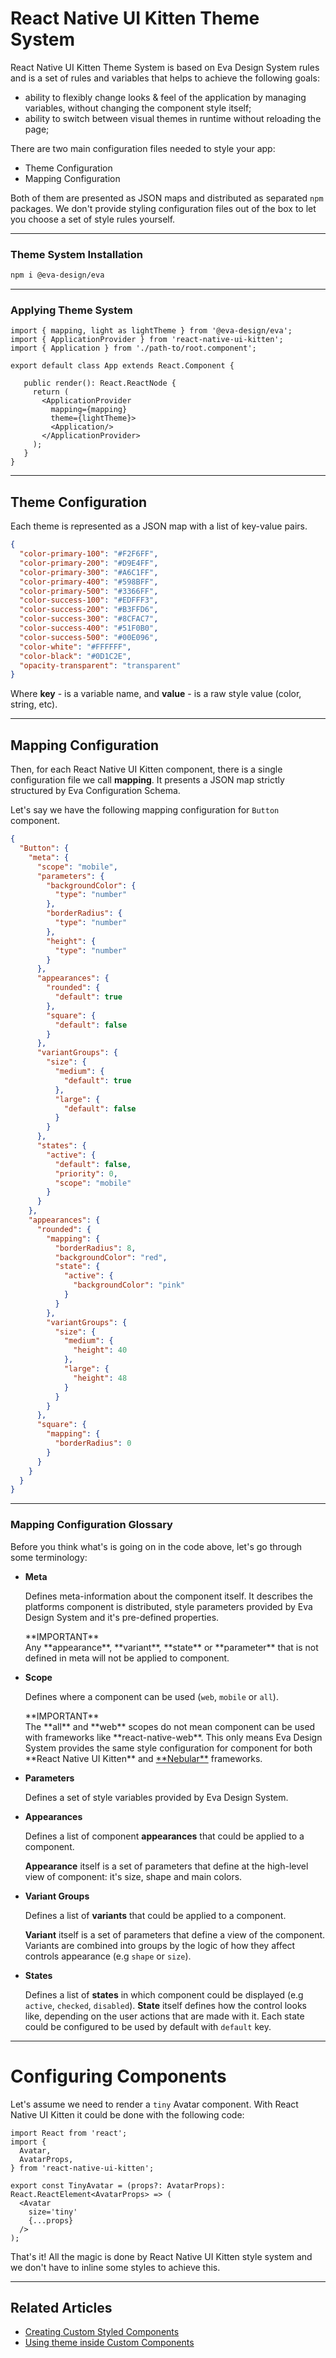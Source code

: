 # React Native UI Kitten Theme System

React Native UI Kitten Theme System is based on Eva Design System rules and is a set of rules and variables that helps to achieve the following goals:

- ability to flexibly change looks & feel of the application by managing variables, without changing the component style itself;
- ability to switch between visual themes in runtime without reloading the page;

There are two main configuration files needed to style your app:
* Theme Configuration
* Mapping Configuration

Both of them are presented as JSON maps and distributed as separated `npm` packages.
We don't provide styling configuration files out of the box to let you choose a set of style rules yourself.

<hr>

### Theme System Installation

```bash
npm i @eva-design/eva
```

<hr>

### Applying Theme System

```tsx
import { mapping, light as lightTheme } from '@eva-design/eva';
import { ApplicationProvider } from 'react-native-ui-kitten';
import { Application } from './path-to/root.component';

export default class App extends React.Component {

   public render(): React.ReactNode {
     return (
       <ApplicationProvider
         mapping={mapping}
         theme={lightTheme}>
         <Application/>
       </ApplicationProvider>
     );
   }
}
```

<hr>

## Theme Configuration

Each theme is represented as a JSON map with a list of key-value pairs.

```json
{
  "color-primary-100": "#F2F6FF",
  "color-primary-200": "#D9E4FF",
  "color-primary-300": "#A6C1FF",
  "color-primary-400": "#598BFF",
  "color-primary-500": "#3366FF",
  "color-success-100": "#EDFFF3",
  "color-success-200": "#B3FFD6",
  "color-success-300": "#8CFAC7",
  "color-success-400": "#51F0B0",
  "color-success-500": "#00E096",
  "color-white": "#FFFFFF",
  "color-black": "#0D1C2E",
  "opacity-transparent": "transparent"
}
```
Where **key** - is a variable name, and **value** - is a raw style value (color, string, etc).

<hr>

## Mapping Configuration

Then, for each React Native UI Kitten component, there is a single configuration file we call **mapping**. It presents a JSON map strictly structured by Eva Configuration Schema.

Let's say we have the following mapping configuration for `Button` component.

```json
{
  "Button": {
    "meta": {
      "scope": "mobile",
      "parameters": {
        "backgroundColor": {
          "type": "number"
        },
        "borderRadius": {
          "type": "number"
        },
        "height": {
          "type": "number"
        }
      },
      "appearances": {
        "rounded": {
          "default": true
        },
        "square": {
          "default": false
        }
      },
      "variantGroups": {
        "size": {
          "medium": {
            "default": true
          },
          "large": {
            "default": false
          }
        }
      },
      "states": {
        "active": {
          "default": false,
          "priority": 0,
          "scope": "mobile"
        }
      }
    },
    "appearances": {
      "rounded": {
        "mapping": {
          "borderRadius": 8,
          "backgroundColor": "red",
          "state": {
            "active": {
              "backgroundColor": "pink"
            }
          }
        },
        "variantGroups": {
          "size": {
            "medium": {
              "height": 40
            },
            "large": {
              "height": 48
            }
          }
        }
      },
      "square": {
        "mapping": {
          "borderRadius": 0
        }
      }
    }
  }
}
```

<hr>

### Mapping Configuration Glossary

Before you think what's is going on in the code above, let's go through some terminology:

* **Meta**

  Defines meta-information about the component itself. It describes the platforms component is distributed, style parameters provided by Eva Design System and it's pre-defined properties.
  
    <div class="note note-warning">
      <div class="note-title">**IMPORTANT**</div>
      <div class="note-body">
      Any **appearance**, **variant**, **state** or **parameter** that is not defined in meta will not be applied to component.
      </div>
    </div>

  
* **Scope** 
  
  Defines where a component can be used (`web`, `mobile` or `all`).
  
  <div class="note note-warning">
    <div class="note-title">**IMPORTANT**</div>
    <div class="note-body">
    The **all** and **web** scopes do not mean component can be used with frameworks like **react-native-web**. This only means Eva Design System provides the same style configuration for component for both **React Native UI Kitten** and <a href="https://akveo.github.io/nebular/" target="_blank">**Nebular**</a> frameworks.
    </div>
  </div>
  
* **Parameters**  

  Defines a set of style variables provided by Eva Design System.
  
* **Appearances**
 
  Defines a list of component **appearances** that could be applied to a component.
  
  **Appearance** itself is a set of parameters that define at the high-level view of component: it's size, shape and main colors.
  
* **Variant Groups** 

  Defines a list of **variants** that could be applied to a component.
   
  **Variant** itself is a set of parameters that define a view of the component.
  Variants are combined into groups by the logic of how they affect controls appearance (e.g `shape` or `size`).
  
* **States**

  Defines a list of **states** in which component could be displayed (e.g `active`, `checked`, `disabled`).
  **State** itself defines how the control looks like, depending on the user actions that are made with it. Each state could be configured to be used by default with `default` key.
  
<hr>

# Configuring Components
  
Let's assume we need to render a `tiny` Avatar component. With React Native UI Kitten it could be done with the following code:

```tsx
import React from 'react';
import {
  Avatar,
  AvatarProps,
} from 'react-native-ui-kitten';

export const TinyAvatar = (props?: AvatarProps): React.ReactElement<AvatarProps> => (
  <Avatar 
    size='tiny'
    {...props}
  />
);
```

That's it! All the magic is done by React Native UI Kitten style system and we don't have to inline some styles to achieve this.

<hr>

## Related Articles

- [Creating Custom Styled Components](docs/guides/creating-styled-components)
- [Using theme inside Custom Components](docs/guides/creating-themed-components)
